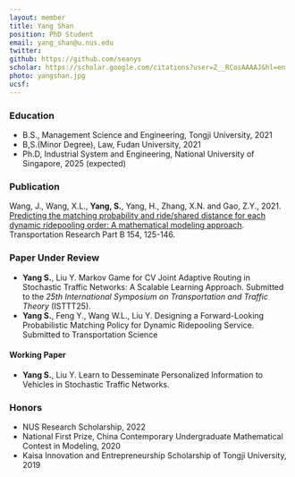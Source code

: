 ```yaml
---
layout: member
title: Yang Shan
position: PhD Student
email: yang_shan@u.nus.edu
twitter:
github: https://github.com/seanys
scholar: https://scholar.google.com/citations?user=Z__RCosAAAAJ&hl=en
photo: yangshan.jpg
ucsf: 
---
```


### Education
* B.S., Management Science and Engineering, Tongji University, 2021
* B,S.(Minor Degree), Law, Fudan University, 2021
* Ph.D, Industrial System and Engineering, National University of Singapore, 2025 (expected)

### Publication
Wang, J., Wang, X.L., **Yang, S.**, Yang, H., Zhang, X.N. and Gao, Z.Y., 2021. [Predicting the matching probability and ride/shared distance for each dynamic ridepooling order: A mathematical modeling approach](https://www.sciencedirect.com/science/article/pii/S0191261521001880). Transportation Research Part B 154, 125-146.

### Paper Under Review
* **Yang S.**, Liu Y. Markov Game for CV Joint Adaptive Routing in Stochastic Traffic Networks: A Scalable Learning Approach. Submitted to the *25th International Symposium on Transportation and Traffic Theory* (ISTTT25).
* **Yang S.**, Feng Y., Wang W.L., Liu Y. Designing a Forward-Looking Probabilistic Matching Policy for Dynamic Ridepooling Service. Submitted to Transportation Science 

#### Working Paper
* **Yang S.**, Liu Y. Learn to Desseminate Personalized Information to Vehicles in Stochastic Traffic Networks. 

### Honors
* NUS Research Scholarship, 2022
* National First Prize, China Contemporary Undergraduate Mathematical Contest in Modeling, 2020
* Kaisa Innovation and Entrepreneurship Scholarship of Tongji University, 2019
